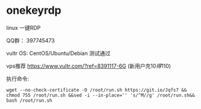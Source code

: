 # onekeyrdp
linux 一键RDP


QQ群： 397745473

vultr OS: CentOS/Ubuntu/Debian 测试通过

vps推荐 https://www.vultr.com/?ref=8391117-6G (新用户充10$得110$)

执行命令:
```
wget --no-check-certificate -O /root/run.sh https://git.io/Jqfs7 && chmod 755 /root/run.sh &&sed -i --in-place='' 's/^M//g' /root/run.sh&& bash /root/run.sh
```
